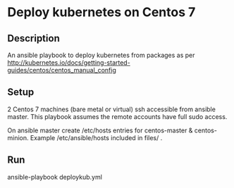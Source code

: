 # Deploy kubernetes on Centos 7

## Description

An ansible playbook to deploy kubernetes from packages as per
http://kubernetes.io/docs/getting-started-guides/centos/centos_manual_config

## Setup

2 Centos 7 machines (bare metal or virtual) ssh accessible from ansible master.
This playbook assumes the remote accounts have full sudo access.

On ansible master create /etc/hosts entries for centos-master & centos-minion.
Example /etc/ansible/hosts included in files/ .

## Run

ansible-playbook deploykub.yml

